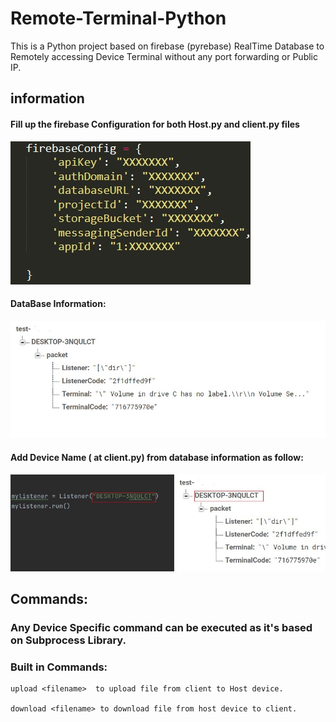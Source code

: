 # Remote-Terminal-Python
This is a Python project based on firebase (pyrebase) RealTime Database to Remotely accessing Device Terminal without any port forwarding or Public IP.


## information

#### Fill up the firebase Configuration for both Host.py and client.py files
![Firebase Configuration](https://github.com/zalishmahmud/Remote-Terminal-Python/blob/main/images/firebaseConfig.jpg?raw=true)


#### DataBase Information:
![structe of firebase database](https://github.com/zalishmahmud/Remote-Terminal-Python/blob/main/images/databaseStructure.jpg?raw=true)

#### Add Device Name ( at client.py) from database information as follow:
![Firebase Configuration](https://github.com/zalishmahmud/Remote-Terminal-Python/blob/main/images/clientDevice.jpg?raw=true)


## Commands:

### Any Device Specific command can be executed as it's based on Subprocess Library.

### Built in Commands:
```
upload <filename>  to upload file from client to Host device.

download <filename> to download file from host device to client.
```

